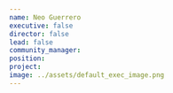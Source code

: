 ```yaml
---
name: Neo Guerrero
executive: false
director: false
lead: false
community_manager: 
position:  
project:  
image: ../assets/default_exec_image.png
---
```

